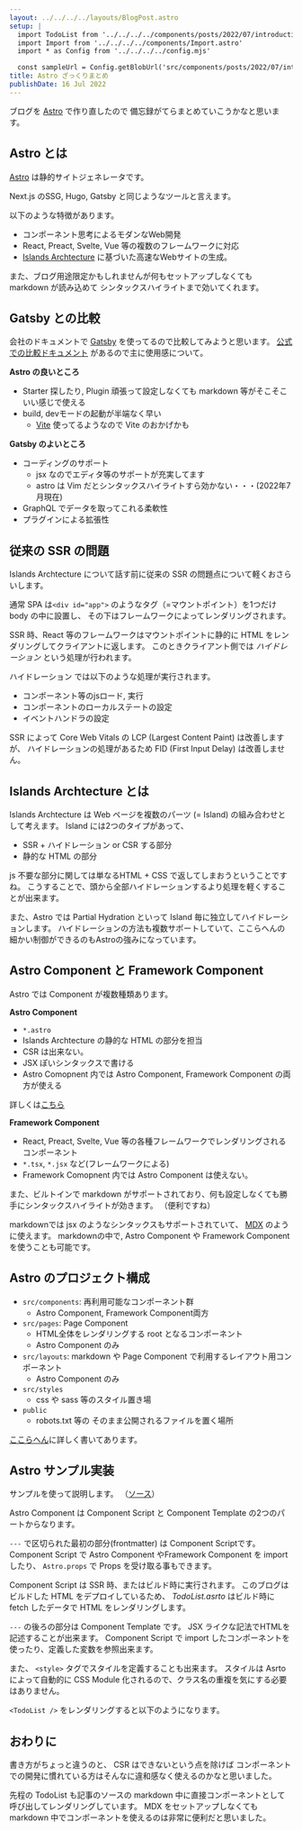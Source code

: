 ```yaml
---
layout: ../../../../layouts/BlogPost.astro
setup: |
  import TodoList from '../../../../components/posts/2022/07/introduction-to-astro/TodoList.astro'
  import Import from '../../../../components/Import.astro'
  import * as Config from '../../../../config.mjs'

  const sampleUrl = Config.getBlobUrl('src/components/posts/2022/07/introduction-to-astro')
title: Astro ざっくりまとめ
publishDate: 16 Jul 2022
---
```


ブログを [Astro](https://astro.build/) で作り直したので
備忘録がてらまとめていこうかなと思います。

## Astro とは
[Astro](https://astro.build/) は静的サイトジェネレータです。

Next.js のSSG, Hugo, Gatsby と同じようなツールと言えます。

以下のような特徴があります。
- コンポーネント思考によるモダンなWeb開発
- React, Preact, Svelte, Vue 等の複数のフレームワークに対応
- [Islands Archtecture](https://docs.astro.build/en/core-concepts/partial-hydration/#islands-architecture) に基づいた高速なWebサイトの生成。

また、ブログ用途限定かもしれませんが何もセットアップしなくても markdown が読み込めて
シンタックスハイライトまで効いてくれます。

## Gatsby との比較
会社のドキュメントで [Gatsby](https://www.gatsbyjs.com/) を使ってるので比較してみようと思います。
[公式での比較ドキュメント](https://docs.astro.build/en/comparing-astro-vs-other-tools/#gatsby-vs-astro) があるので主に使用感について。

**Astro の良いところ**
- Starter 探したり, Plugin 頑張って設定しなくても markdown 等がそこそこいい感じで使える
- build, devモードの起動が半端なく早い
  - [Vite](https://vitejs.dev/) 使ってるようなので Vite のおかげかも

**Gatsby のよいところ**
- コーディングのサポート
  - jsx なのでエディタ等のサポートが充実してます
  - astro は Vim だとシンタックスハイライトすら効かない・・・(2022年7月現在)
- GraphQL でデータを取ってこれる柔軟性
- プラグインによる拡張性

## 従来の SSR の問題
Islands Archtecture について話す前に従来の SSR の問題点について軽くおさらいします。


通常 SPA は`<div id="app">` のようなタグ（=マウントポイント）を1つだけ body の中に設置し、
その下はフレームワークによってレンダリングされます。

SSR 時、React 等のフレームワークはマウントポイントに静的に HTML をレンダリングしてクライアントに返します。
このときクライアント側では *ハイドレーション* という処理が行われます。

ハイドレーション では以下のような処理が実行されます。
- コンポーネント等のjsロード, 実行
- コンポーネントのローカルステートの設定
- イベントハンドラの設定

SSR によって Core Web Vitals の LCP (Largest Content Paint) は改善しますが、
ハイドレーションの処理があるため FID (First Input Delay) は改善しません。

## Islands Archtecture とは
Islands Archtecture は Web ページを複数のパーツ (= Island) の組み合わせとして考えます。
Island には2つのタイプがあって、
- SSR + ハイドレーション or CSR する部分
- 静的な HTML の部分

js 不要な部分に関しては単なるHTML + CSS で返してしまおうということですね。
こうすることで、頭から全部ハイドレーションするより処理を軽くすることが出来ます。

また、Astro では Partial Hydration といって Island 毎に独立してハイドレーションします。
ハイドレーションの方法も複数サポートしていて、ここらへんの細かい制御ができるのもAstroの強みになっています。

## Astro Component と Framework Component
Astro では Component が複数種類あります。

**Astro Component**
- `*.astro`
- Islands Archtecture の静的な HTML の部分を担当
- CSR は出来ない。
- JSX ぽいシンタックスで書ける
- Astro Comopnent 内では Astro Component, Framework Component の両方が使える

詳しくは[こちら](https://docs.astro.build/en/core-concepts/astro-components/)

**Framework Component**
- React, Preact, Svelte, Vue 等の各種フレームワークでレンダリングされるコンポーネント
- `*.tsx`, `*.jsx` など(フレームワークによる)
- Framework Comopnent 内では Astro Component は使えない。

また、ビルトインで markdown がサポートされており、何も設定しなくても勝手にシンタックスハイライトが効きます。
（便利ですね）

markdownでは jsx のようなシンタックスもサポートされていて、 [MDX](https://mdxjs.com/) のように使えます。
markdownの中で, Astro Component や Framework Component を使うことも可能です。

## Astro のプロジェクト構成
- `src/components`: 再利用可能なコンポーネント群 
  - Astro Component, Framework Component両方
- `src/pages`: Page Component
  - HTML全体をレンダリングする root となるコンポーネント
  - Astro Component のみ
- `src/layouts`: markdown や Page Component で利用するレイアウト用コンポーネント
  - Astro Component のみ
- `src/styles`
  - css や sass 等のスタイル置き場
- `public`
  - robots.txt 等の そのまま公開されるファイルを置く場所

[ここらへん](https://docs.astro.build/en/core-concepts/project-structure/)に詳しく書いてあります。

## Astro サンプル実装
サンプルを使って説明します。
（<a href={sampleUrl}>ソース</a>）

<Import
  lang="js"
  path="src/components/posts/2022/07/introduction-to-astro/Icon.astro" />

<Import
  lang="js"
  path="src/components/posts/2022/07/introduction-to-astro/TodoItem.astro" />

<Import
  lang="js"
  path="src/components/posts/2022/07/introduction-to-astro/TodoList.astro" />

Astro Component は Component Script と Component Template の2つのパートからなります。

`---` で区切られた最初の部分(frontmatter) は Component Scriptです。
Component Script で Astro Component やFramework Component を import したり、
`Astro.props` で Props を受け取る事もできます。

Component Script は SSR 時、またはビルド時に実行されます。
このブログはビルドした HTML をデプロイしているため、 *TodoList.asrto* はビルド時に fetch したデータで
HTML をレンダリングします。

`---` の後ろの部分は Component Template です。
JSX ライクな記法でHTMLを記述することが出来ます。
Component Script で import したコンポーネントを使ったり、定義した変数を参照出来ます。

また、 `<style>` タグでスタイルを定義することも出来ます。
スタイルは Asrto によって自動的に CSS Module 化されるので、クラス名の重複を気にする必要はありません。

`<TodoList />` をレンダリングすると以下のようになります。

<TodoList />

## おわりに
書き方がちょっと違うのと、 CSR はできないという点を除けば
コンポーネントでの開発に慣れている方はそんなに違和感なく使えるのかなと思いました。

先程の TodoList も記事のソースの markdown 中に直接コンポーネントとして呼び出してレンダリングしています。
MDX をセットアップしなくても markdown 中でコンポーネントを使えるのは非常に便利だと思いました。
